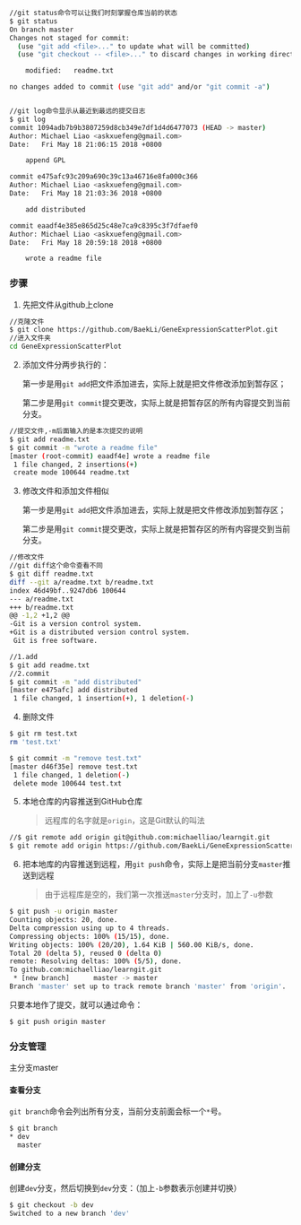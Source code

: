 ```bash
//git status命令可以让我们时刻掌握仓库当前的状态
$ git status
On branch master
Changes not staged for commit:
  (use "git add <file>..." to update what will be committed)
  (use "git checkout -- <file>..." to discard changes in working directory)

	modified:   readme.txt

no changes added to commit (use "git add" and/or "git commit -a")


//git log命令显示从最近到最远的提交日志
$ git log
commit 1094adb7b9b3807259d8cb349e7df1d4d6477073 (HEAD -> master)
Author: Michael Liao <askxuefeng@gmail.com>
Date:   Fri May 18 21:06:15 2018 +0800

    append GPL

commit e475afc93c209a690c39c13a46716e8fa000c366
Author: Michael Liao <askxuefeng@gmail.com>
Date:   Fri May 18 21:03:36 2018 +0800

    add distributed

commit eaadf4e385e865d25c48e7ca9c8395c3f7dfaef0
Author: Michael Liao <askxuefeng@gmail.com>
Date:   Fri May 18 20:59:18 2018 +0800

    wrote a readme file

```



### 步骤

1. 先把文件从github上clone

```bash
//克隆文件
$ git clone https://github.com/BaekLi/GeneExpressionScatterPlot.git
//进入文件夹
cd GeneExpressionScatterPlot
```

2. 添加文件分两步执行的：

   第一步是用`git add`把文件添加进去，实际上就是把文件修改添加到暂存区；

   第二步是用`git commit`提交更改，实际上就是把暂存区的所有内容提交到当前分支。

```bash
//提交文件,-m后面输入的是本次提交的说明
$ git add readme.txt
$ git commit -m "wrote a readme file"
[master (root-commit) eaadf4e] wrote a readme file
 1 file changed, 2 insertions(+)
 create mode 100644 readme.txt
```

3. 修改文件和添加文件相似

   第一步是用`git add`把文件添加进去，实际上就是把文件修改添加到暂存区；

   第二步是用`git commit`提交更改，实际上就是把暂存区的所有内容提交到当前分支。

```bash
//修改文件
//git diff这个命令查看不同
$ git diff readme.txt 
diff --git a/readme.txt b/readme.txt
index 46d49bf..9247db6 100644
--- a/readme.txt
+++ b/readme.txt
@@ -1,2 +1,2 @@
-Git is a version control system.
+Git is a distributed version control system.
 Git is free software.

//1.add
$ git add readme.txt
//2.commit
$ git commit -m "add distributed"
[master e475afc] add distributed
 1 file changed, 1 insertion(+), 1 deletion(-)
```

4. 删除文件

```bash
$ git rm test.txt
rm 'test.txt'

$ git commit -m "remove test.txt"
[master d46f35e] remove test.txt
 1 file changed, 1 deletion(-)
 delete mode 100644 test.txt
```

5. 本地仓库的内容推送到GitHub仓库

   > 远程库的名字就是`origin`，这是Git默认的叫法

```bash
//$ git remote add origin git@github.com:michaelliao/learngit.git
$ git remote add origin https://github.com/BaekLi/GeneExpressionScatterPlot.git
```

6. 把本地库的内容推送到远程，用`git push`命令，实际上是把当前分支`master`推送到远程

   > 由于远程库是空的，我们第一次推送`master`分支时，加上了`-u`参数

```bash
$ git push -u origin master
Counting objects: 20, done.
Delta compression using up to 4 threads.
Compressing objects: 100% (15/15), done.
Writing objects: 100% (20/20), 1.64 KiB | 560.00 KiB/s, done.
Total 20 (delta 5), reused 0 (delta 0)
remote: Resolving deltas: 100% (5/5), done.
To github.com:michaelliao/learngit.git
 * [new branch]      master -> master
Branch 'master' set up to track remote branch 'master' from 'origin'.
```

只要本地作了提交，就可以通过命令：

```bash
$ git push origin master
```

### 分支管理

主分支master

#### 查看分支

`git branch`命令会列出所有分支，当前分支前面会标一个`*`号。

```bash
$ git branch
* dev
  master
```

#### 创建分支

创建`dev`分支，然后切换到`dev`分支：（加上`-b`参数表示创建并切换）

```bash
$ git checkout -b dev
Switched to a new branch 'dev'
```

